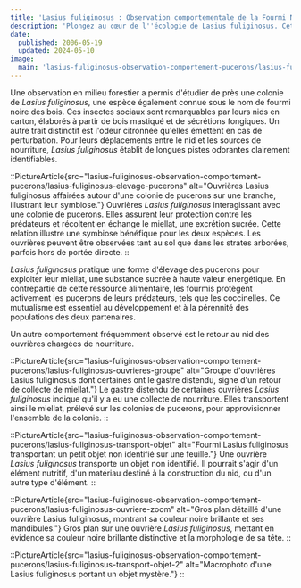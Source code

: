 ```yaml
---
title: 'Lasius fuliginosus : Observation comportementale de la Fourmi Noire des Bois'
description: 'Plongez au cœur de l''écologie de Lasius fuliginosus. Cet article détaille l''observation des individus de "la fourmi noire des bois", son mutualisme avec les pucerons pour le miellat, ses pistes odorantes et sa morphologie.'
date:
  published: 2006-05-19
  updated: 2024-05-10
image:
  main: 'lasius-fuliginosus-observation-comportement-pucerons/lasius-fuliginosus-elevage-pucerons'
---
```


Une observation en milieu forestier a permis d'étudier de près une colonie de _Lasius fuliginosus_, une espèce également connue sous le nom de fourmi noire des bois. Ces insectes sociaux sont remarquables par leurs nids en carton, élaborés à partir de bois mastiqué et de sécrétions fongiques. Un autre trait distinctif est l'odeur citronnée qu'elles émettent en cas de perturbation. Pour leurs déplacements entre le nid et les sources de nourriture, _Lasius fuliginosus_ établit de longues pistes odorantes clairement identifiables.

::PictureArticle{src="lasius-fuliginosus-observation-comportement-pucerons/lasius-fuliginosus-elevage-pucerons" alt="Ouvrières Lasius fuliginosus affairées autour d'une colonie de pucerons sur une branche, illustrant leur symbiose."}
Ouvrières _Lasius fuliginosus_ interagissant avec une colonie de pucerons. Elles assurent leur protection contre les prédateurs et récoltent en échange le miellat, une excrétion sucrée. Cette relation illustre une symbiose bénéfique pour les deux espèces. Les ouvrières peuvent être observées tant au sol que dans les strates arborées, parfois hors de portée directe.
::

_Lasius fuliginosus_ pratique une forme d'élevage des pucerons pour exploiter leur miellat, une substance sucrée à haute valeur énergétique. En contrepartie de cette ressource alimentaire, les fourmis protègent activement les pucerons de leurs prédateurs, tels que les coccinelles. Ce mutualisme est essentiel au développement et à la pérennité des populations des deux partenaires.

Un autre comportement fréquemment observé est le retour au nid des ouvrières chargées de nourriture.

::PictureArticle{src="lasius-fuliginosus-observation-comportement-pucerons/lasius-fuliginosus-ouvrieres-groupe" alt="Groupe d'ouvrières Lasius fuliginosus dont certaines ont le gastre distendu, signe d'un retour de collecte de miellat."}
Le gastre distendu de certaines ouvrières _Lasius fuliginosus_ indique qu'il y a eu une collecte de nourriture. Elles transportent ainsi le miellat, prélevé sur les colonies de pucerons, pour approvisionner l'ensemble de la colonie.
::

::PictureArticle{src="lasius-fuliginosus-observation-comportement-pucerons/lasius-fuliginosus-transport-objet" alt="Fourmi Lasius fuliginosus transportant un petit objet non identifié sur une feuille."}
Une ouvrière _Lasius fuliginosus_ transporte un objet non identifié. Il pourrait s'agir d'un élément nutritif, d'un matériau destiné à la construction du nid, ou d'un autre type d'élément.
::

::PictureArticle{src="lasius-fuliginosus-observation-comportement-pucerons/lasius-fuliginosus-ouvriere-zoom" alt="Gros plan détaillé d'une ouvrière Lasius fuliginosus, montrant sa couleur noire brillante et ses mandibules."}
Gros plan sur une ouvrière _Lasius fuliginosus_, mettant en évidence sa couleur noire brillante distinctive et la morphologie de sa tête.
::

::PictureArticle{src="lasius-fuliginosus-observation-comportement-pucerons/lasius-fuliginosus-transport-objet-2" alt="Macrophoto d'une Lasius fuliginosus portant un objet mystère."}
::
